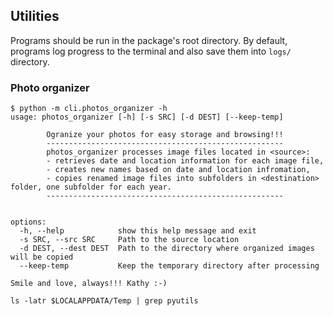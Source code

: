 ## Utilities

Programs should be run in the package's root directory.
By default, programs log progress to the terminal and also save them into `logs/` directory.

### Photo organizer

```
$ python -m cli.photos_organizer -h
usage: photos_organizer [-h] [-s SRC] [-d DEST] [--keep-temp]

        Ogranize your photos for easy storage and browsing!!!
        -----------------------------------------------------
        photos_organizer processes image files located in <source>:
        - retrieves date and location information for each image file,
        - creates new names based on date and location infromation,
        - copies renamed image files into subfolders in <destination> folder, one subfolder for each year.
        -----------------------------------------------------


options:
  -h, --help            show this help message and exit
  -s SRC, --src SRC     Path to the source location
  -d DEST, --dest DEST  Path to the directory where organized images will be copied
  --keep-temp           Keep the temporary directory after processing

Smile and love, always!!! Kathy :-)

ls -latr $LOCALAPPDATA/Temp | grep pyutils
```